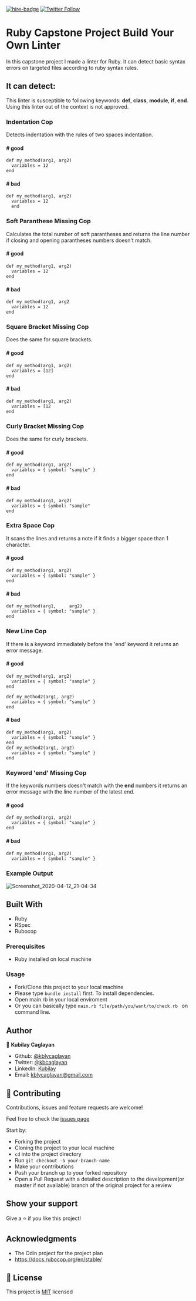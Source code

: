 [![hire-badge](https://img.shields.io/badge/Consult%20/%20Hire%20Kubilay-Click%20to%20Contact-brightgreen)](mailto:kblycaglayan@gmail.com) [![Twitter Follow](https://img.shields.io/twitter/follow/kbcaglayan?label=Follow%20Kubilay%20on%20Twitter&style=social)](https://twitter.com/kbcaglayan)

# Ruby Capstone Project Build Your Own Linter
In this capstone project I made a linter for Ruby. It can detect basic syntax errors on targeted files according to ruby syntax rules.

## It can detect:

This linter is susceptible to following keywords: **def**, **class**, **module**, **if**, **end**.
Using this linter out of the context is not approved.

### Indentation Cop 
Detects indentation with the rules of two spaces indentation.

#### \# good
```
def my_method(arg1, arg2)
  variables = 12
end
```

#### \# bad
```
def my_method(arg1, arg2)
  variables = 12
  end
```
### Soft Paranthese Missing Cop 
Calculates the total number of soft parantheses and returns the line number if closing and opening parantheses numbers doesn't match.

#### \# good
```
def my_method(arg1, arg2)
  variables = 12
end
```

#### \# bad
```
def my_method(arg1, arg2
  variables = 12
end
```

### Square Bracket Missing Cop 
Does the same for square brackets.
#### \# good
```
def my_method(arg1, arg2)
  variables = [12]
end
```

#### \# bad
```
def my_method(arg1, arg2)
  variables = [12
end
```

### Curly Bracket Missing Cop
Does the same for curly brackets.
#### \# good
```
def my_method(arg1, arg2)
  variables = { symbol: "sample" }
end
```

#### \# bad
```
def my_method(arg1, arg2)
  variables = { symbol: "sample" 
end
```
### Extra Space Cop 
It scans the lines and returns a note if it finds a bigger space than 1 character.
#### \# good
```
def my_method(arg1, arg2)
  variables = { symbol: "sample" }
end
```

#### \# bad
```
def my_method(arg1,     arg2)
  variables = { symbol: "sample" }
end
```

### New Line Cop
If there is a keyword immediately before the 'end' keyword it returns an error message.

#### \# good
```
def my_method(arg1, arg2)
  variables = { symbol: "sample" }
end

def my_method2(arg1, arg2)
  variables = { symbol: "sample" }
end
```

#### \# bad
```
def my_method(arg1, arg2)
  variables = { symbol: "sample" }
end
def my_method2(arg1, arg2)
  variables = { symbol: "sample" }
end
```
### Keyword 'end' Missing Cop
If the keywords numbers doesn't match with the **end** numbers it returns an error message with the line number of the latest end.
#### \# good
```
def my_method(arg1, arg2)
  variables = { symbol: "sample" }
end
```

#### \# bad
```
def my_method(arg1, arg2)
  variables = { symbol: "sample" }

```

### Example Output
![Screenshot_2020-04-12_21-04-34](https://user-images.githubusercontent.com/60448833/79076414-9a476c00-7d02-11ea-9b49-ecec36623db7.png)


## Built With

- Ruby
- RSpec
- Rubocop

### Prerequisites

- Ruby installed on local machine

### Usage

- Fork/Clone this project to your local machine
- Please type ``bundle install`` first. To install dependencies.
- Open main.rb in your local enviroment
- Or you can basically type ``main.rb file/path/you/want/to/check.rb `` on command line.

## Author

👤 **Kubilay Caglayan**

- Github: [@kblycaglayan](https://github.com/kblycaglayan)
- Twitter: [@kbcaglayan](https://twitter.com/kbcaglayan)
- LinkedIn: [Kubilay](https://www.linkedin.com/in/kubilaycaglayan/)
- Email: [kblycaglayan@gmail.com](mailto:kblycaglayan@gmail.com)

## 🤝 Contributing

Contributions, issues and feature requests are welcome!

Feel free to check the [issues page](https://github.com/kblycaglayan/Enumerable-Methods/issues)

Start by:

- Forking the project
- Cloning the project to your local machine
- `cd` into the project directory
- Run `git checkout -b your-branch-name`
- Make your contributions
- Push your branch up to your forked repository
- Open a Pull Request with a detailed description to the development(or master if not available) branch of the original project for a review

## Show your support

Give a ⭐️ if you like this project!

## Acknowledgments

- The Odin project for the project plan
- https://docs.rubocop.org/en/stable/

## 📝 License

This project is [MIT](LICENSE.md) licensed
